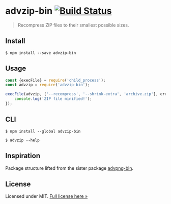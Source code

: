 # advzip-bin [![Build Status](https://travis-ci.org/elliot-nelson/advzip-bin.svg?branch=master)](https://travis-ci.org/elliot-nelson/advzip-bin)

> Recompress ZIP files to their smallest possible sizes.

## Install

```
$ npm install --save advzip-bin
```

## Usage

```js
const {execFile} = require('child_process');
const advzip = require('advzip-bin');

execFile(advzip, ['--recompress', '--shrink-extra', 'archive.zip'], err => {
	console.log('ZIP file minified!');
});
```

## CLI

```
$ npm install --global advzip-bin
```

```
$ advzip --help
```

## Inspiration

Package structure lifted from the sister package [advpng-bin](https://github.com/imagemin/advpng-bin).

## License

Licensed under MIT. [Full license here &raquo;](LICENSE.txt)
